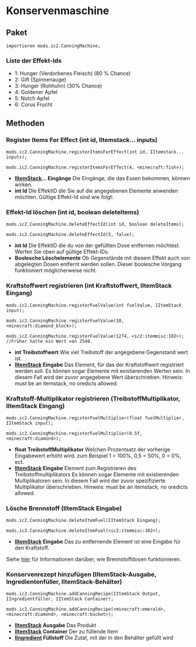 # Konservenmaschine

## Paket

```zenscript
importieren mods.ic2.CanningMachine;
```

### Liste der Effekt-Ids
* 1: Hunger (Verdorbenes Fleisch) (80 % Chance)
* 2: Gift (Spinnenauge)
* 3: Hunger (Rohhuhn) (30% Chance)
* 4: Goldener Apfel
* 5: Notch Apfel
* 6: Corus Frucht

## Methoden

### Register Items For Effect (int id, IItemstack... inputs)


```zenscript
mods.ic2.CanningMachine.registerItemsForEffect(int id, IItemstack... inputs);    

mods.ic2.CanningMachine.registerItemsForEffect(4, <minecraft:fish>);
```

- **[IItemStack](/Vanilla/Items/IItemStack/)... Eingänge** Die Eingänge, die das Essen bekommen, können wirken.
- **int Id** Die EffektID die Sie auf die angegebenen Elemente anwenden möchten. Gültige Effekt-Id sind wie folgt:

### Effekt-Id löschen (int id, boolean deleteItems)
```zenscript    
mods.ic2.CanningMachine.deleteEffectId(int id, boolean deleteItems);

mods.ic2.CanningMachine.deleteEffectId(5, false);
```

- **int Id** Die EffektID die du von der gefüllten Dose entfernen möchtest. Werfen Sie oben auf gültige Effekt-IDs.
- **Boolesche Löschelemente** Ob Gegenstände mit diesem Effekt auch von abgelegten Dosen entfernt werden sollen. Dieser boolesche Vorgang funktioniert möglicherweise nicht.

### Kraftstoffwert registrieren (int Kraftstoffwert, IItemStack Eingang)
```zenscript
mods.ic2.CanningMachine.registerFuelValue(int fuelValue, IItemStack input);

mods.ic2.CanningMachine.registerFuelValue(10, <minecraft:diamond_block>);

mods.ic2.CanningMachine.registerFuelValue(1274, <ic2:itemmisc:102>); //Früher hatte ein Wert von 2548.
```

- **int Treibstoffwert** Wie viel Treibstoff der angegebene Gegenstand wert ist.
- **[IItemStack](/Vanilla/Items/IItemStack/) Eingabe** Das Element, für das der Kraftstoffwert registriert werden soll. Es können sogar Elemente mit existierenden Werten sein. In diesem Fall wird der zuvor angegebene Wert überschrieben. Hinweis: must be an itemstack, no oredicts allowed.

### Kraftstoff-Multiplikator registrieren (TreibstoffMultiplikator, IItemStack Eingang)
```zenscript
mods.ic2.CanningMachine.registerFuelMultiplier(float fuelMultiplier, IItemStack input);

mods.ic2.CanningMachine.registerFuelMultiplier(0.5f, <minecraft:diamond>);
```

- **float TreibstoffMultiplikator** Welchen Prozentsatz der vorherige Eingabewert erhöht wird. zum Beispiel 1 = 100%, 0,5 = 50%, 0 = 0%, ect.
- **[IItemStack](/Vanilla/Items/IItemStack/) Eingabe** Element zum Registrieren des Treibstoffmultiplikators Es können sogar Elemente mit existierenden Multiplikatoren sein. In diesem Fall wird der zuvor spezifizierte Multiplikator überschrieben. Hinweis: must be an itemstack, no oredicts allowed.

### Lösche Brennstoff (IItemStack Eingabe)
```zenscript
mods.ic2.CanningMachine.deleteItemFuel(IItemStack Eingang);

mods.ic2.CanningMachine.deleteItemFuel(<ic2:itemmisc:102>);
```

- **[IItemStack](/Vanilla/Items/IItemStack/) Eingabe** Das zu entfernende Element ist eine Eingabe für den Kraftstoff.

Siehe [hier](https://github.com/TinyModularThings/IC2Classic/wiki/Fuel-Cans) für Informationen darüber, wie Brennstoffdosen funktionieren.

### Konservenrezept hinzufügen (IItemStack-Ausgabe, Ingredientenfüller, IItemStack-Behälter)
```zenscript
mods.ic2.CanningMachine.addCanningRecipe(IItemStack Output, IIngredientfüller, IItemStack Container);  

mods.ic2.CanningMachine.addCanningRecipe(<minecraft:emerald>, <minecraft:diamond>, <minecraft:bucket>);
```
- **[IItemStack](/Vanilla/Items/IItemStack/) Ausgabe** Das Produkt
- **[IItemStack](/Vanilla/Items/IItemStack/) Container** Der zu füllende Item
- **[IIngredient](/Vanilla/Variable_Types/IIngredient/) Füllstoff** Die Zutat, mit der in den Behälter gefüllt wird

